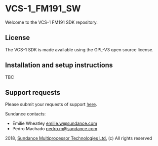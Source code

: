 # VCS-1_FM191_SW
Welcome to the VCS-1 FM191 SDK repository.

## License
The VCS-1 SDK is made available using the GPL-V3 open source license.

## Installation and setup instructions
TBC

## Support requests
Please submit your requests of support [here](https://github.com/SundanceMultiprocessorTechnology/VCS-1_SDK/issues).

Sundance contacts:

* Emilie Wheatley <emilie.w@sundance.com>
* Pedro Machado <pedro.m@sundance.com>

2018, [Sundance Multiprocessor Technologies Ltd.](http://www.sundance.technology/) (c) All rights reserved
